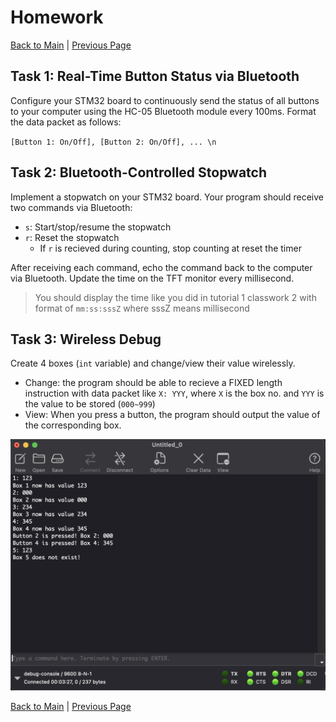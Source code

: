 # Homework

[Back to Main](./README.md) | [Previous Page](./03-classwork.md)

## Task 1: Real-Time Button Status via Bluetooth

Configure your STM32 board to continuously send the status of all buttons to your computer using the HC-05 Bluetooth module every 100ms.
Format the data packet as follows:

`[Button 1: On/Off], [Button 2: On/Off], ... \n`

## Task 2: Bluetooth-Controlled Stopwatch

Implement a stopwatch on your STM32 board.
Your program should receive two commands via Bluetooth:

- `s`: Start/stop/resume the stopwatch
- `r`: Reset the stopwatch
  - If `r` is recieved during counting, stop counting at reset the timer

After receiving each command, echo the command back to the computer via Bluetooth. Update the time on the TFT monitor every millisecond.

> You should display the time like you did in tutorial 1 classwork 2 with format of `mm:ss:sssZ` where sssZ means millisecond

## Task 3: Wireless Debug

Create 4 boxes (`int` variable) and change/view their value wirelessly.

- Change: the program should be able to recieve a FIXED length instruction with data packet like `X: YYY`, where `X` is the box no. and `YYY` is the value to be stored (`000~999`)
- View: When you press a button, the program should output the value of the corresponding box.

![](./image/hw3.png)

[Back to Main](./README.md) | [Previous Page](./03-classwork.md)
